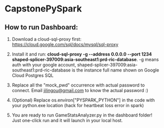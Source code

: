 # CapstonePySpark

## **How to run Dashboard**:

1. Download a cloud-sql-proxy first: https://cloud.google.com/sql/docs/mysql/sql-proxy

2. Install it and run: **cloud-sql-proxy -g --address 0.0.0.0 --port 1234 shaped-splicer-397009:asia-southeast1:prd-ric-database**. -g means auth with your google account, shaped-splicer-397009:asia-southeast1:prd-ric-database is the instance full name shown on Google Cloud Postgres SQL

3. Replace all the "mock_pwd" occurrence with actual password to connect. Email jilingou@gmail.com to know the actual password :)

4. (Optional) Replace os.environ["PYSPARK_PYTHON"] in the code with your python.exe location (hack for heartbeat loss error in spark)

5. You are ready to run GameStatsAnalyzer.py in the dashboard folder! Just one-click run and it will launch in your local host.